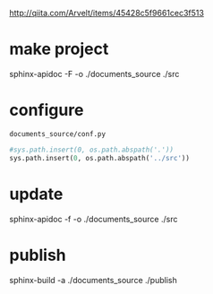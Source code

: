http://qiita.com/Arvelt/items/45428c5f9661cec3f513

# make project
sphinx-apidoc -F -o ./documents_source ./src

# configure

`documents_source/conf.py`

```python
#sys.path.insert(0, os.path.abspath('.'))
sys.path.insert(0, os.path.abspath('../src'))
```
# update
sphinx-apidoc -f -o ./documents_source ./src

# publish
sphinx-build -a ./documents_source ./publish

